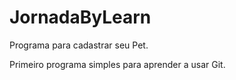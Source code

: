# JornadaByLearn
Programa para cadastrar seu Pet.

Primeiro programa simples para aprender a usar Git.
